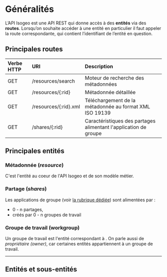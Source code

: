 # Généralités

L’API Isogeo est une API REST qui donne accès à des **entités** via des **routes**. Lorsqu’on souhaite accéder à une entité en particulier il faut appeler la route correspondante, qui contient l’identifiant de l’entité en question.

## Principales routes

| Verbe HTTP | URI | Description |
| :--- | :--- | :--- |
| GET | /resources/search | Moteur de recherche des métadonnées |
| GET | /resources/{:rid} | Métadonnée détaillée |
| GET | /resources/{:rid}.xml | Téléchargement de la métadonnée au format XML ISO 19139 |
| GET | /shares/{:rid} | Caractéristiques des partages alimentant l'application de groupe |

## Principales entités

### Métadonnée \(_resource_\)

C'est l'entité au coeur de l'API Isogeo et de son modèle métier.

### Partage \(_shares_\)

Les applications de groupe \(voir [la rubrique dédiée](/authentication/groupsapps.md)\) sont alimentées par :

* 0 - n partages,
* créés par 0 - n groupes de travail

### Groupe de travail \(workgroup\)

Un groupe de travail est l'entité correspondant à . On parle aussi de _propriétaire \(owner\)_, car certaines entités appartiennent à un groupe de travail.

---

## Entités et sous-entités

### 



